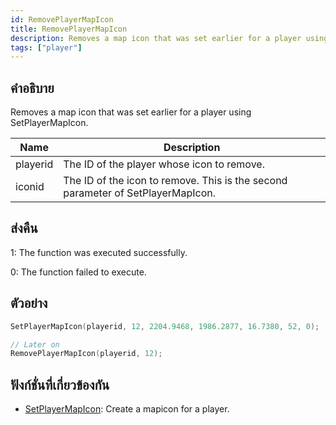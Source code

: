 ```yaml
---
id: RemovePlayerMapIcon
title: RemovePlayerMapIcon
description: Removes a map icon that was set earlier for a player using SetPlayerMapIcon.
tags: ["player"]
---
```


## คำอธิบาย

Removes a map icon that was set earlier for a player using SetPlayerMapIcon.

| Name     | Description                                                                     |
| -------- | ------------------------------------------------------------------------------- |
| playerid | The ID of the player whose icon to remove.                                      |
| iconid   | The ID of the icon to remove. This is the second parameter of SetPlayerMapIcon. |

## ส่งคืน

1: The function was executed successfully.

0: The function failed to execute.

## ตัวอย่าง

```c
SetPlayerMapIcon(playerid, 12, 2204.9468, 1986.2877, 16.7380, 52, 0);

// Later on
RemovePlayerMapIcon(playerid, 12);
```

## ฟังก์ชั่นที่เกี่ยวข้องกัน

- [SetPlayerMapIcon](/docs/scripting/functions/SetPlayerMapIcon): Create a mapicon for a player.
